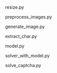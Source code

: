 resize.py

preprocess_images.py

generate_image.py

extract_char.py

model.py

solver_with_model.py

solve_captcha.py
